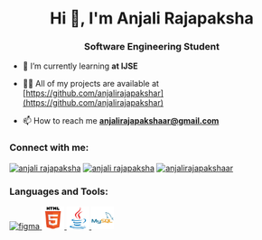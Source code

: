<h1 align="center">Hi 👋, I'm Anjali Rajapaksha</h1>
<h3 align="center">Software Engineering Student</h3>

- 🌱 I’m currently learning **at IJSE**

- 👨‍💻 All of my projects are available at [https://github.com/anjalirajapakshar](https://github.com/anjalirajapakshar)

- 📫 How to reach me **anjalirajapakshaar@gmail.com**

<h3 align="left">Connect with me:</h3>
<p align="left">
<a href="https://linkedin.com/in/anjali rajapaksha" target="blank"><img align="center" src="https://raw.githubusercontent.com/rahuldkjain/github-profile-readme-generator/master/src/images/icons/Social/linked-in-alt.svg" alt="anjali rajapaksha" height="30" width="40" /></a>
<a href="https://fb.com/anjali rajapaksha" target="blank"><img align="center" src="https://raw.githubusercontent.com/rahuldkjain/github-profile-readme-generator/master/src/images/icons/Social/facebook.svg" alt="anjali rajapaksha" height="30" width="40" /></a>
<a href="https://instagram.com/anjalirajapakshaar" target="blank"><img align="center" src="https://raw.githubusercontent.com/rahuldkjain/github-profile-readme-generator/master/src/images/icons/Social/instagram.svg" alt="anjalirajapakshaar" height="30" width="40" /></a>
</p>

<h3 align="left">Languages and Tools:</h3>
<p align="left"> <a href="https://www.figma.com/" target="_blank" rel="noreferrer"> <img src="https://www.vectorlogo.zone/logos/figma/figma-icon.svg" alt="figma" width="40" height="40"/> </a> <a href="https://www.w3.org/html/" target="_blank" rel="noreferrer"> <img src="https://raw.githubusercontent.com/devicons/devicon/master/icons/html5/html5-original-wordmark.svg" alt="html5" width="40" height="40"/> </a> <a href="https://www.java.com" target="_blank" rel="noreferrer"> <img src="https://raw.githubusercontent.com/devicons/devicon/master/icons/java/java-original.svg" alt="java" width="40" height="40"/> </a> <a href="https://www.mysql.com/" target="_blank" rel="noreferrer"> <img src="https://raw.githubusercontent.com/devicons/devicon/master/icons/mysql/mysql-original-wordmark.svg" alt="mysql" width="40" height="40"/> </a> </p>
